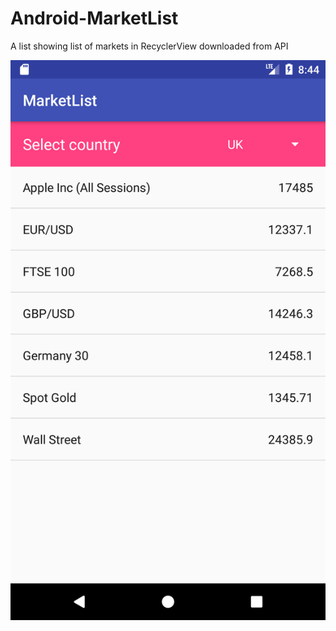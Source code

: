 # Android-MarketList
A list showing list of markets in RecyclerView downloaded from API

![screenshot](/screenshots/phone_screenshot.png?raw=true "Optional Title")
